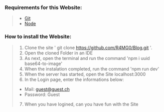 ### Requirements for this Website:
> - [Git](https://git-scm.com/downloads)
> - [Node](https://nodejs.org/en/download/)


### How to install the Website: 
> 1. Clone the site ' git clone https://github.com/R4MG0/Blog.git '.
> 2. Open the cloned Folder in an IDE
> 3. As next, open the terminal and run the command 'npm i uuid base64-to-image'
> 4. When the instalation completed, run the command 'npm run dev'
> 5. When the server has started, open the Site localhost:3000
> 6. In the Login page, enter the informations below:
> - Mail: guest@guest.ch
> - Password: Guest
> 7. When you have logined, can you have fun with the Site
